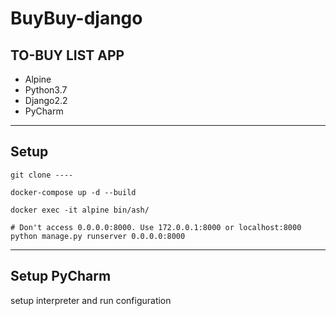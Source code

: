# BuyBuy-django
TO-BUY LIST APP
---
* Alpine
* Python3.7
* Django2.2
* PyCharm
---

## Setup
```
git clone ----

docker-compose up -d --build

docker exec -it alpine bin/ash/

# Don't access 0.0.0.0:8000. Use 172.0.0.1:8000 or localhost:8000
python manage.py runserver 0.0.0.0:8000

```
---
## Setup PyCharm
setup interpreter and run configuration
